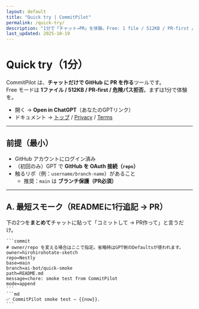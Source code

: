 ```yaml
---
layout: default
title: "Quick try | CommitPilot"
permalink: /quick-try/
description: "1分で「チャット→PR」を体験。Free: 1 file / 512KB / PR-first / 危険パス拒否。"
last_updated: 2025-10-19
---
```


# Quick try（1分）

CommitPilot は、**チャットだけで GitHub に PR を作る**ツールです。  
Free モードは **1ファイル / 512KB / PR-first / 危険パス拒否**。まずは1分で体験を。

- 開く → **Open in ChatGPT**（あなたのGPTリンク）  
- ドキュメント → [トップ](/) / [Privacy](/privacy/) / [Terms](/terms/)

---

## 前提（最小）
- GitHub アカウントにログイン済み
- （初回のみ）GPT で **GitHub を OAuth 接続（`repo`）**
- 触るリポ（例：`username/branch-name`）があること  
  - 推奨：`main` は **ブランチ保護（PR必須）**

---

## A. 最短スモーク（READMEに1行追記 → PR）

下の2つを**まとめて**チャットに貼って「コミットして → PR作って」と言うだけ。

````text
```commit
# owner/repo を変える場合はここで指定。省略時はGPT側のDefaultsが使われます。
owner=hirohirohotate-sketch
repo=Nestly
base=main
branch=ai-bot/quick-smoke
path=README.md
message=chore: smoke test from CommitPilot
mode=append
```
```md
✅ CommitPilot smoke test — {{now}}.
```
